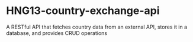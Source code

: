 # HNG13-country-exchange-api
A RESTful API that fetches country data from an external API, stores it in a database, and provides CRUD operations
